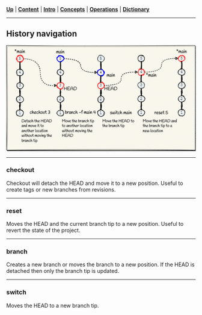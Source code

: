 [**Up**](concepts.md) |
[**Content**](../README.md) |
[**Intro**](../01-Introduction/introduction.md) |
[**Concepts**](../02-Concepts/concepts.md) |
[**Operations**](../03-Operations/operations.md) |
[**Dictionary**](../04-Appendix/dictionary.md)

-------------------------------------------------------------------------------
## History navigation

![Branch navigation](../Assets/images/git-branch-navigation.png)

---
### checkout
Checkout will detach the HEAD and move it to a new position. Useful to create
tags or new branches from revisions.

---
### reset
Moves the HEAD and the current branch tip to a new position. Useful to revert
the state of the project.

---
### branch
Creates a new branch or moves the branch to a new position. If the HEAD is
detached then only the branch tip is updated.

---
### switch
Moves the HEAD to a new branch tip.
